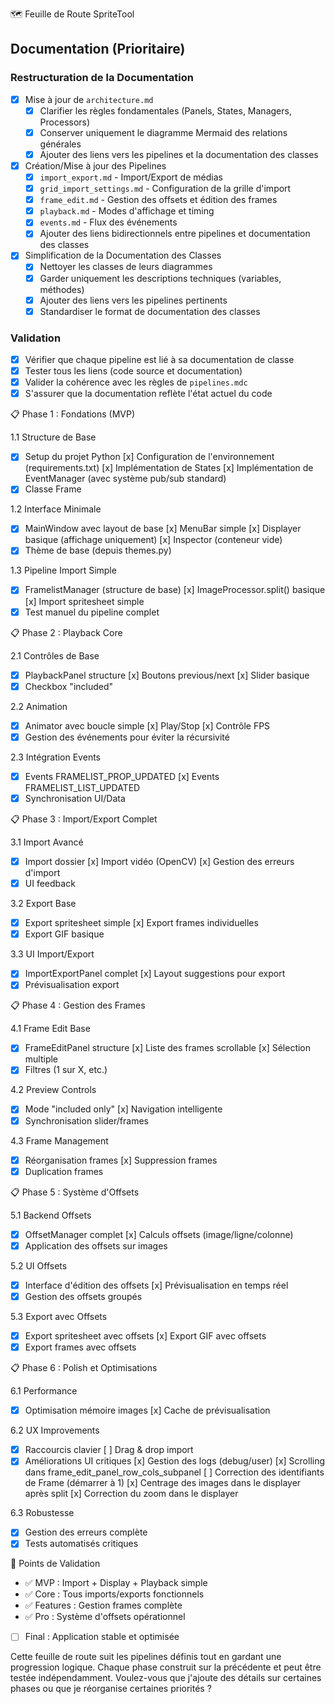 🗺️ Feuille de Route SpriteTool

## Documentation (Prioritaire)

### Restructuration de la Documentation
- [x] Mise à jour de `architecture.md`
  - [x] Clarifier les règles fondamentales (Panels, States, Managers, Processors)
  - [x] Conserver uniquement le diagramme Mermaid des relations générales
  - [x] Ajouter des liens vers les pipelines et la documentation des classes

- [x] Création/Mise à jour des Pipelines
  - [x] `import_export.md` - Import/Export de médias
  - [x] `grid_import_settings.md` - Configuration de la grille d'import
  - [x] `frame_edit.md` - Gestion des offsets et édition des frames
  - [x] `playback.md` - Modes d'affichage et timing
  - [x] `events.md` - Flux des événements
  - [x] Ajouter des liens bidirectionnels entre pipelines et documentation des classes

- [x] Simplification de la Documentation des Classes
  - [x] Nettoyer les classes de leurs diagrammes
  - [x] Garder uniquement les descriptions techniques (variables, méthodes)
  - [x] Ajouter des liens vers les pipelines pertinents
  - [x] Standardiser le format de documentation des classes

### Validation
- [x] Vérifier que chaque pipeline est lié à sa documentation de classe
- [x] Tester tous les liens (code source et documentation)
- [x] Valider la cohérence avec les règles de `pipelines.mdc`
- [x] S'assurer que la documentation reflète l'état actuel du code

📋 Phase 1 : Fondations (MVP)


1.1 Structure de Base

- [x] Setup du projet Python
  [x] Configuration de l'environnement (requirements.txt)
  [x] Implémentation de States
  [x] Implémentation de EventManager (avec système pub/sub standard)
- [x] Classe Frame

1.2 Interface Minimale

- [x] MainWindow avec layout de base
  [x] MenuBar simple
  [x] Displayer basique (affichage uniquement)
  [x] Inspector (conteneur vide)
- [x] Thème de base (depuis themes.py)

1.3 Pipeline Import Simple

- [x] FramelistManager (structure de base)
  [x] ImageProcessor.split() basique
  [x] Import spritesheet simple
- [x] Test manuel du pipeline complet

📋 Phase 2 : Playback Core


2.1 Contrôles de Base

- [x] PlaybackPanel structure
  [x] Boutons previous/next
  [x] Slider basique
- [x] Checkbox "included"

2.2 Animation

- [x] Animator avec boucle simple
  [x] Play/Stop
  [x] Contrôle FPS
- [x] Gestion des événements pour éviter la récursivité

2.3 Intégration Events

- [x] Events FRAMELIST_PROP_UPDATED
  [x] Events FRAMELIST_LIST_UPDATED
- [x] Synchronisation UI/Data

📋 Phase 3 : Import/Export Complet


3.1 Import Avancé

- [x] Import dossier
  [x] Import vidéo (OpenCV)
  [x] Gestion des erreurs d'import
- [x] UI feedback

3.2 Export Base

- [x] Export spritesheet simple
  [x] Export frames individuelles
- [x] Export GIF basique

3.3 UI Import/Export

- [x] ImportExportPanel complet
  [x] Layout suggestions pour export
- [x] Prévisualisation export

📋 Phase 4 : Gestion des Frames

4.1 Frame Edit Base

- [x] FrameEditPanel structure
  [x] Liste des frames scrollable
  [x] Sélection multiple
- [x] Filtres (1 sur X, etc.)

4.2 Preview Controls

- [x] Mode "included only"
  [x] Navigation intelligente
- [x] Synchronisation slider/frames

4.3 Frame Management

- [x] Réorganisation frames
  [x] Suppression frames
- [x] Duplication frames

📋 Phase 5 : Système d'Offsets


5.1 Backend Offsets

- [x] OffsetManager complet
  [x] Calculs offsets (image/ligne/colonne)
- [x] Application des offsets sur images

5.2 UI Offsets

- [x] Interface d'édition des offsets
  [x] Prévisualisation en temps réel
- [x] Gestion des offsets groupés

5.3 Export avec Offsets

- [x] Export spritesheet avec offsets
  [x] Export GIF avec offsets
- [x] Export frames avec offsets

📋 Phase 6 : Polish et Optimisations

6.1 Performance

- [x] Optimisation mémoire images
  [x] Cache de prévisualisation

6.2 UX Improvements

- [x] Raccourcis clavier
  [ ] Drag & drop import
- [x] Améliorations UI critiques
  [x] Gestion des logs (debug/user)
  [x] Scrolling dans frame_edit_panel_row_cols_subpanel
  [ ] Correction des identifiants de Frame (démarrer à 1)
  [x] Centrage des images dans le displayer après split
  [x] Correction du zoom dans le displayer

6.3 Robustesse

- [x] Gestion des erreurs complète
- [x] Tests automatisés critiques

🎯 Points de Validation

- ✅ MVP : Import + Display + Playback simple
- ✅ Core : Tous imports/exports fonctionnels
- ✅ Features : Gestion frames complète
- ✅ Pro : Système d'offsets opérationnel
- [ ] Final : Application stable et optimisée

Cette feuille de route suit les pipelines définis tout en gardant une progression logique. Chaque phase construit sur la précédente et peut être testée indépendamment.
Voulez-vous que j'ajoute des détails sur certaines phases ou que je réorganise certaines priorités ? 